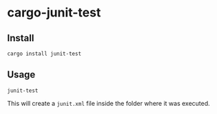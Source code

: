 # cargo-junit-test #
## Install ##
```
cargo install junit-test
```

## Usage ##
```
junit-test
```
This will create a `junit.xml` file inside the folder where it was executed.